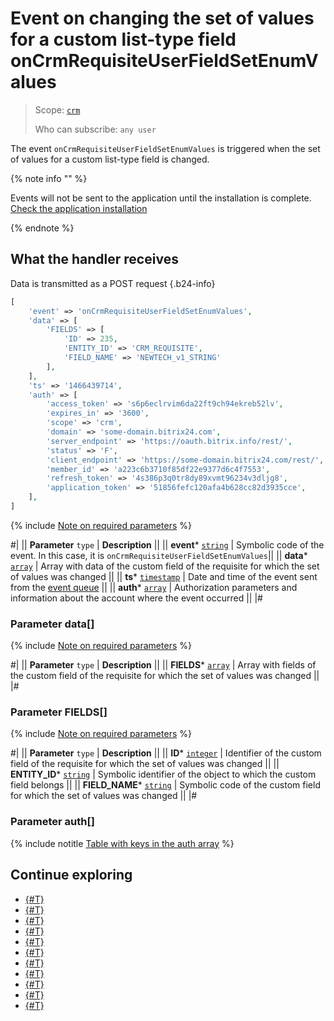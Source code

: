 # Event on changing the set of values for a custom list-type field onCrmRequisiteUserFieldSetEnumValues

> Scope: [`crm`](../../../scopes/permissions.md)
>
> Who can subscribe: `any user`

The event `onCrmRequisiteUserFieldSetEnumValues` is triggered when the set of values for a custom list-type field is changed.

{% note info "" %}

Events will not be sent to the application until the installation is complete. [Check the application installation](../../../../settings/app-installation/installation-finish.md)

{% endnote %}

## What the handler receives

Data is transmitted as a POST request {.b24-info}

```php
[
    'event' => 'onCrmRequisiteUserFieldSetEnumValues',
    'data' => [
        'FIELDS' => [
            'ID' => 235,
            'ENTITY_ID' => 'CRM_REQUISITE',
            'FIELD_NAME' => 'NEWTECH_v1_STRING'
        ],
    ],
    'ts' => '1466439714',
    'auth' => [
        'access_token' => 's6p6eclrvim6da22ft9ch94ekreb52lv',
        'expires_in' => '3600',
        'scope' => 'crm',
        'domain' => 'some-domain.bitrix24.com',
        'server_endpoint' => 'https://oauth.bitrix.info/rest/',
        'status' => 'F',
        'client_endpoint' => 'https://some-domain.bitrix24.com/rest/',
        'member_id' => 'a223c6b3710f85df22e9377d6c4f7553',
        'refresh_token' => '4s386p3q0tr8dy89xvmt96234v3dljg8',
        'application_token' => '51856fefc120afa4b628cc82d3935cce',
    ],
]
```

{% include [Note on required parameters](../../../../_includes/required.md) %}

#|
|| **Parameter**
`type` | **Description** ||
|| **event***
[`string`](../../../data-types.md) | Symbolic code of the event. In this case, it is `onCrmRequisiteUserFieldSetEnumValues`||
|| **data***
[`array`](../../../data-types.md) | Array with data of the custom field of the requisite for which the set of values was changed ||
|| **ts***
[`timestamp`](../../../data-types.md) | Date and time of the event sent from the [event queue](../../../events/index.md) ||
|| **auth***
[`array`](../../../data-types.md) | Authorization parameters and information about the account where the event occurred ||
|#

### Parameter data[]

{% include [Note on required parameters](../../../../_includes/required.md) %}

#|
|| **Parameter**
`type` | **Description** ||
|| **FIELDS***
[`array`](../../../data-types.md) | Array with fields of the custom field of the requisite for which the set of values was changed ||
|#

### Parameter FIELDS[]

{% include [Note on required parameters](../../../../_includes/required.md) %}

#|
|| **Parameter**
`type` | **Description** ||
|| **ID***
[`integer`](../../../data-types.md) | Identifier of the custom field of the requisite for which the set of values was changed ||
|| **ENTITY_ID***
[`string`](../../../data-types.md) | Symbolic identifier of the object to which the custom field belongs ||
|| **FIELD_NAME***
[`string`](../../../data-types.md) | Symbolic code of the custom field for which the set of values was changed ||
|#

### Parameter auth[]

{% include notitle [Table with keys in the auth array](../../../../_includes/auth-params-in-events.md) %}

## Continue exploring

- [{#T}](./on-crm-address-register.md)
- [{#T}](./on-crm-address-unregister.md)
- [{#T}](./on-crm-requisite-add.md)
- [{#T}](./on-crm-requisite-update.md)
- [{#T}](./on-crm-requisite-delete.md)
- [{#T}](./on-crm-requisite-user-field-add.md)
- [{#T}](./on-crm-requisite-user-field-update.md)
- [{#T}](./on-crm-requisite-user-field-delete.md)
- [{#T}](./on-crm-bank-detail-add.md)
- [{#T}](./on-crm-bank-detail-update.md)
- [{#T}](./on-crm-bank-detail-delete.md)